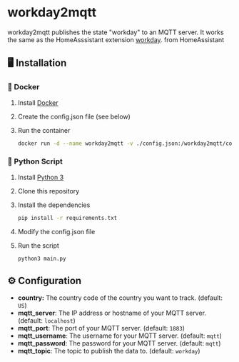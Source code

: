 # workday2mqtt

workday2mqtt publishes the state "workday" to an MQTT server. It works the same as the HomeAsssistant extension [workday](https://www.home-assistant.io/integrations/workday/).
from HomeAssistant

## 🖥️ Installation

### 🐳 Docker

1. Install [Docker](https://docs.docker.com/get-docker/)
2. Create the config.json file (see below)
3. Run the container
    
    ```bash
    docker run -d --name workday2mqtt -v ./config.json:/workday2mqtt/config.json --restart unless-stopped j4n-e4t/workday2mqtt:latest
    ```

### 🐍 Python Script

1. Install [Python 3](https://www.python.org/downloads/)
2. Clone this repository
3. Install the dependencies

    ```bash
    pip install -r requirements.txt
    ```

4. Modify the config.json file
5. Run the script
    
    ```bash
    python3 main.py
    ```

## ⚙️ Configuration

- **country:** The country code of the country you want to track. (default: `US`)
- **mqtt_server**: The IP address or hostname of your MQTT server. (default: `localhost`)
- **mqtt_port**: The port of your MQTT server. (default: `1883`)
- **mqtt_username**: The username for your MQTT server. (default: `mqtt`)
- **mqtt_password**: The password for your MQTT server. (default: `mqtt`)
- **mqtt_topic**: The topic to publish the data to. (default: `workday`)

